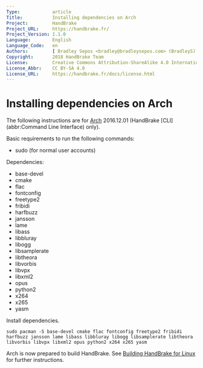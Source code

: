 ```yaml
---
Type:            article
Title:           Installing dependencies on Arch
Project:         HandBrake
Project_URL:     https://handbrake.fr/
Project_Version: 1.1.0
Language:        English
Language_Code:   en
Authors:         [ Bradley Sepos <bradley@bradleysepos.com> (BradleyS) ]
Copyright:       2018 HandBrake Team
License:         Creative Commons Attribution-ShareAlike 4.0 International
License_Abbr:    CC BY-SA 4.0
License_URL:     https://handbrake.fr/docs/license.html
---
```


Installing dependencies on Arch
===============================

The following instructions are for [Arch](https://www.archlinux.org) 2016.12.01 (HandBrake [CLI](abbr:Command Line Interface) only).

Basic requirements to run the following commands:

- sudo (for normal user accounts)

Dependencies:

- base-devel
- cmake
- flac
- fontconfig
- freetype2
- fribidi
- harfbuzz
- jansson
- lame
- libass
- libbluray
- libogg
- libsamplerate
- libtheora
- libvorbis
- libvpx
- libxml2
- opus
- python2
- x264
- x265
- yasm

Install dependencies.

    sudo pacman -S base-devel cmake flac fontconfig freetype2 fribidi harfbuzz jansson lame libass libbluray libogg libsamplerate libtheora libvorbis libvpx libxml2 opus python2 x264 x265 yasm

Arch is now prepared to build HandBrake. See [Building HandBrake for Linux](build-linux.html) for further instructions.
